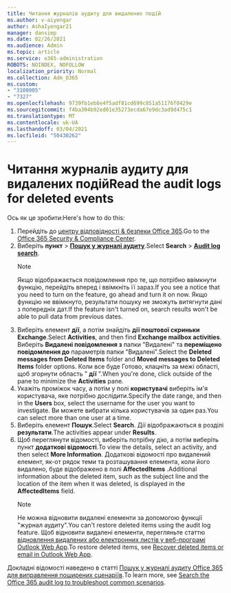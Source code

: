```yaml
---
title: Читання журналів аудиту для видалених подій
ms.author: v-aiyengar
author: AshaIyengar21
manager: dansimp
ms.date: 02/26/2021
ms.audience: Admin
ms.topic: article
ms.service: o365-administration
ROBOTS: NOINDEX, NOFOLLOW
localization_priority: Normal
ms.collection: Adm_O365
ms.custom:
- "3100005"
- "7327"
ms.openlocfilehash: 9739fb1eb8e4f5adf81cd699c851a51176f0429e
ms.sourcegitcommit: f4ba304b92ed01e35273ecda67e9dc3ad9d475c1
ms.translationtype: MT
ms.contentlocale: uk-UA
ms.lasthandoff: 03/04/2021
ms.locfileid: "50430262"
---
```

# <a name="read-the-audit-logs-for-deleted-events"></a><span data-ttu-id="dfdef-102">Читання журналів аудиту для видалених подій</span><span class="sxs-lookup"><span data-stu-id="dfdef-102">Read the audit logs for deleted events</span></span>

<span data-ttu-id="dfdef-103">Ось як це зробити:</span><span class="sxs-lookup"><span data-stu-id="dfdef-103">Here's how to do this:</span></span>

1. <span data-ttu-id="dfdef-104">Перейдіть до [центру відповідності & безпеки Office 365](https://go.microsoft.com/fwlink/p/?linkid=2077143).</span><span class="sxs-lookup"><span data-stu-id="dfdef-104">Go to the [Office 365 Security & Compliance Center](https://go.microsoft.com/fwlink/p/?linkid=2077143).</span></span>
1. <span data-ttu-id="dfdef-105">Виберіть **пункт**  >  [**Пошук у журналі аудиту**](https://go.microsoft.com/fwlink/?linkid=2103759).</span><span class="sxs-lookup"><span data-stu-id="dfdef-105">Select **Search** > [**Audit log search**](https://go.microsoft.com/fwlink/?linkid=2103759).</span></span>
    > [!NOTE]
    > <span data-ttu-id="dfdef-106">Якщо відображається повідомлення про те, що потрібно ввімкнути функцію, перейдіть вперед і ввімкніть її зараз.</span><span class="sxs-lookup"><span data-stu-id="dfdef-106">If you see a notice that you need to turn on the feature, go ahead and turn it on now.</span></span> <span data-ttu-id="dfdef-107">Якщо функцію не ввімкнуто, результати пошуку не зможуть витягнути дані з попередніх дат.</span><span class="sxs-lookup"><span data-stu-id="dfdef-107">If the feature isn't turned on, search results won't be able to pull data from previous dates.</span></span>
1. <span data-ttu-id="dfdef-108">Виберіть елемент **дії**, а потім знайдіть **дії поштової скриньки Exchange**.</span><span class="sxs-lookup"><span data-stu-id="dfdef-108">Select **Activities**, and then find **Exchange mailbox activities**.</span></span> <span data-ttu-id="dfdef-109">Виберіть **Видалені повідомлення з** папки "Видалені" та **переміщено повідомлення до** параметрів папки "Видалені".</span><span class="sxs-lookup"><span data-stu-id="dfdef-109">Select the **Deleted messages from Deleted Items** folder and **Moved messages to Deleted Items** folder options.</span></span> <span data-ttu-id="dfdef-110">Коли все буде Готово, клацніть за межі області, щоб згорнути область " **дії** ".</span><span class="sxs-lookup"><span data-stu-id="dfdef-110">When you're done, click outside of the pane to minimize the **Activities** pane.</span></span>
1. <span data-ttu-id="dfdef-111">Укажіть проміжок часу, а потім у полі **користувачі** виберіть ім'я користувача, яке потрібно дослідити.</span><span class="sxs-lookup"><span data-stu-id="dfdef-111">Specify the date range, and then in the **Users** box, select the username for the user you want to investigate.</span></span> <span data-ttu-id="dfdef-112">Ви можете вибрати кілька користувачів за один раз.</span><span class="sxs-lookup"><span data-stu-id="dfdef-112">You can select more than one user at a time.</span></span>
1. <span data-ttu-id="dfdef-113">Виберіть елемент **Пошук**.</span><span class="sxs-lookup"><span data-stu-id="dfdef-113">Select **Search**.</span></span> <span data-ttu-id="dfdef-114">Дії відображаються в розділі **результати**.</span><span class="sxs-lookup"><span data-stu-id="dfdef-114">The activities appear under **Results**.</span></span>
1. <span data-ttu-id="dfdef-115">Щоб переглянути відомості, виберіть потрібну дію, а потім виберіть пункт **додаткові відомості**.</span><span class="sxs-lookup"><span data-stu-id="dfdef-115">To view the details, select an activity, and then select **More Information**.</span></span> <span data-ttu-id="dfdef-116">Додаткові відомості про видалений елемент, як-от рядок теми та розташування елемента, коли його видалено, буде відображено в полі **AffectedItems** .</span><span class="sxs-lookup"><span data-stu-id="dfdef-116">Additional information about the deleted item, such as the subject line and the location of the item when it was deleted, is displayed in the **AffectedItems** field.</span></span>
    > [!NOTE]
    > <span data-ttu-id="dfdef-117">Не можна відновити видалені елементи за допомогою функції "журнал аудиту".</span><span class="sxs-lookup"><span data-stu-id="dfdef-117">You can't restore deleted items using the audit log feature.</span></span> <span data-ttu-id="dfdef-118">Щоб відновити видалені елементи, перегляньте статтю [відновлення видалених або електронних листів у веб-програмі Outlook Web App](https://go.microsoft.com/fwlink/?linkid=2103759).</span><span class="sxs-lookup"><span data-stu-id="dfdef-118">To restore deleted items, see [Recover deleted items or email in Outlook Web App](https://go.microsoft.com/fwlink/?linkid=2103759).</span></span>

<span data-ttu-id="dfdef-119">Докладні відомості наведено в статті [Пошук у журналі аудиту Office 365 для виправлення поширених сценаріїв](https://go.microsoft.com/fwlink/?linkid=2103944).</span><span class="sxs-lookup"><span data-stu-id="dfdef-119">To learn more, see [Search the Office 365 audit log to troubleshoot common scenarios](https://go.microsoft.com/fwlink/?linkid=2103944).</span></span>
